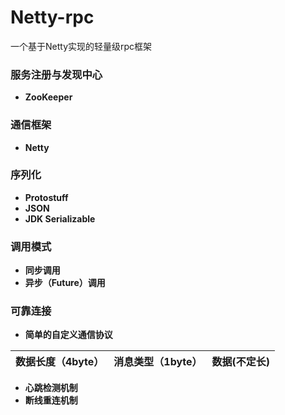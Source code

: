﻿# Netty-rpc

一个基于Netty实现的轻量级rpc框架

### 服务注册与发现中心
 - **ZooKeeper**
 
### 通信框架
 - **Netty**

### 序列化
- **Protostuff**
- **JSON**
- **JDK Serializable**

### 调用模式
- **同步调用**
- **异步（Future）调用**

### 可靠连接
- **简单的自定义通信协议**

| 数据长度（4byte） | 消息类型（1byte） | 数据(不定长) |
| :-------- | --------:| :--: |

- **心跳检测机制**
- **断线重连机制**

